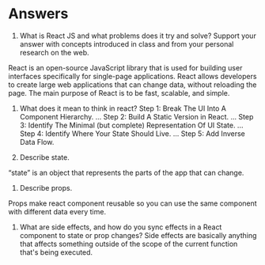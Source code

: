 # Answers

1. What is React JS and what problems does it try and solve? Support your answer with concepts introduced in class and from your personal research on the web.

React is an open-source JavaScript library that is used for building user interfaces specifically for single-page applications.
React allows developers to create large web applications that can change data, without reloading the page. The main purpose of React is to be fast, scalable, and simple.

1. What does it mean to think in react?
Step 1: Break The UI Into A Component Hierarchy. ...
Step 2: Build A Static Version in React. ...
Step 3: Identify The Minimal (but complete) Representation Of UI State. ...
Step 4: Identify Where Your State Should Live. ...
Step 5: Add Inverse Data Flow.

1. Describe state.

“state” is an object that represents the parts of the app that can change.

1. Describe props.

Props make react component reusable so you can use the same component with different data every time.


1. What are side effects, and how do you sync effects in a React component to state or prop changes?
Side effects are basically anything that affects something outside of the scope of the current function that's being executed.
